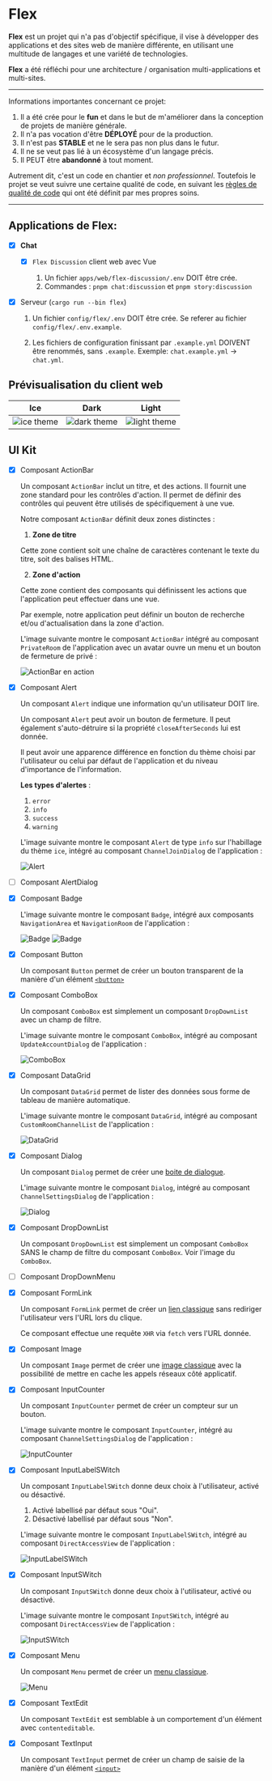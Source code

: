 # Flex

**Flex** est un projet qui n'a pas d'objectif spécifique, il vise à développer des applications et des sites web de
manière différente, en utilisant une multitude de langages et une variété de technologies.

**Flex** a été réfléchi pour une architecture / organisation multi-applications et multi-sites.

---

Informations importantes concernant ce projet:

1.  Il a été crée pour le **fun** et dans le but de m'améliorer dans la conception de projets de manière générale.
2.  Il n'a pas vocation d'être **DÉPLOYÉ** pour de la production.
3.  Il n'est pas **STABLE** et ne le sera pas non plus dans le futur.
4.  Il ne se veut pas lié à un écosystème d'un langage précis.
5.  Il PEUT être **abandonné** à tout moment.

Autrement dit, c'est un code en chantier et _non professionnel_. Toutefois le projet se veut suivre une certaine qualité
de code, en suivant les [règles de qualité de code](docs/code-quality/) qui ont été définit par mes propres soins.

---

## Applications de **Flex**:

-   [x] **Chat**

    -   [x] `Flex Discussion` client web avec Vue

        1. Un fichier `apps/web/flex-discussion/.env` DOIT être crée.
        2. Commandes : `pnpm chat:discussion` et `pnpm story:discussion`

-   [x] Serveur (`cargo run --bin flex`)

    1.  Un fichier `config/flex/.env` DOIT être crée. Se referer au fichier
        `config/flex/.env.example`.

    2.  Les fichiers de configuration finissant par `.example.yml` DOIVENT être renommés, sans `.example`.
        Exemple: `chat.example.yml` -> `chat.yml`.

## Prévisualisation du client web

| Ice                                     | Dark                                      | Light                                       |
| --------------------------------------- | ----------------------------------------- | ------------------------------------------- |
| ![ice theme](./docs/chat/theme-ice.png) | ![dark theme](./docs/chat/theme-dark.png) | ![light theme](./docs/chat/theme-light.png) |

## UI Kit

-   [x] Composant ActionBar

    Un composant `ActionBar` inclut un titre, et des actions. Il fournit une zone standard pour les contrôles d'action. Il permet de définir des contrôles qui peuvent être utilisés de spécifiquement à une vue.

    Notre composant `ActionBar` définit deux zones distinctes :

    1.  **Zone de titre**

    Cette zone contient soit une chaîne de caractères contenant le texte du titre, soit des balises HTML.

    2.  **Zone d'action**

    Cette zone contient des composants qui définissent les actions que l'application peut effectuer dans une vue.

    Par exemple, notre application peut définir un bouton de recherche et/ou d'actualisation dans la zone d'action.

    L'image suivante montre le composant `ActionBar` intégré au composant `PrivateRoom` de l'application avec un avatar ouvre un menu et un bouton de fermeture de privé :

    ![ActionBar en action](docs/flex-uikit/actionbar.png)

-   [x] Composant Alert

    Un composant `Alert` indique une information qu'un utilisateur DOIT lire.

    Un composant `Alert` peut avoir un bouton de fermeture. Il peut également s'auto-détruire si la propriété
    `closeAfterSeconds` lui est donnée.

    Il peut avoir une apparence différence en fonction du thème choisi par l'utilisateur ou celui par défaut de l'application et du niveau d'importance de l'information.

    **Les types d'alertes** :

    1.  `error`
    2.  `info`
    3.  `success`
    4.  `warning`

    L'image suivante montre le composant `Alert` de type `info` sur l'habillage du thème `ice`, intégré au composant
    `ChannelJoinDialog` de l'application :

    ![Alert](docs/flex-uikit/alert.png)

-   [ ] Composant AlertDialog
-   [x] Composant Badge

    L'image suivante montre le composant `Badge`, intégré aux composants `NavigationArea` et `NavigationRoom` de
    l'application :

    ![Badge](docs/flex-uikit/badge1.png)
    ![Badge](docs/flex-uikit/badge2.png)

-   [x] Composant Button

    Un composant `Button` permet de créer un bouton transparent de la manière d'un élément
    [`<button>`](https://developer.mozilla.org/fr/docs/Web/HTML/Element/button)

-   [x] Composant ComboBox

    Un composant `ComboBox` est simplement un composant `DropDownList` avec un
    champ de filtre.

    L'image suivante montre le composant `ComboBox`, intégré au composant `UpdateAccountDialog` de l'application :

    ![ComboBox](docs/flex-uikit/combobox.png)

-   [x] Composant DataGrid

    Un composant `DataGrid` permet de lister des données sous forme de tableau de manière automatique.

    L'image suivante montre le composant `DataGrid`, intégré au composant `CustomRoomChannelList` de l'application :

    ![DataGrid](docs/flex-uikit/datagrid.png)

-   [x] Composant Dialog

    Un composant `Dialog` permet de créer une [boite de dialogue](https://developer.mozilla.org/fr/docs/Web/HTML/Element/dialog).

    L'image suivante montre le composant `Dialog`, intégré au composant `ChannelSettingsDialog` de l'application :

    ![Dialog](docs/flex-uikit/dialog.png)

-   [x] Composant DropDownList

    Un composant `DropDownList` est simplement un composant `ComboBox` SANS le
    champ de filtre du composant `ComboBox`. Voir l'image du `ComboBox`.

-   [ ] Composant DropDownMenu

-   [x] Composant FormLink

    Un composant `FormLink` permet de créer un [lien classique](https://developer.mozilla.org/fr/docs/Web/HTML/Element/a)
    sans rediriger l'utilisateur vers l'URL lors du clique.

    Ce composant effectue une requête `XHR` via `fetch` vers l'URL donnée.

-   [x] Composant Image

    Un composant `Image` permet de créer une [image classique](https://developer.mozilla.org/fr/docs/Web/HTML/Element/img)
    avec la possibilité de mettre en cache les appels réseaux côté applicatif.

-   [x] Composant InputCounter

    Un composant `InputCounter` permet de créer un compteur sur un bouton.

    L'image suivante montre le composant `InputCounter`, intégré au composant `ChannelSettingsDialog` de l'application :

    ![InputCounter](docs/flex-uikit/inputcounter.png)

-   [x] Composant InputLabelSWitch

    Un composant `InputLabelSWitch` donne deux choix à l'utilisateur, activé ou désactivé.

    1.  Activé labellisé par défaut sous "Oui".
    2.  Désactivé labellisé par défaut sous "Non".

    L'image suivante montre le composant `InputLabelSWitch`, intégré au composant `DirectAccessView` de l'application :

    ![InputLabelSWitch](docs/flex-uikit/inputlabelswitch.png)

-   [x] Composant InputSWitch

    Un composant `InputSWitch` donne deux choix à l'utilisateur, activé ou désactivé.

    L'image suivante montre le composant `InputSWitch`, intégré au composant `DirectAccessView` de l'application :

    ![InputSWitch](docs/flex-uikit/inputswitch.png)

-   [x] Composant Menu

    Un composant `Menu` permet de créer un [menu classique](https://developer.mozilla.org/fr/docs/Web/HTML/Element/menu).

    ![Menu](docs/flex-uikit/menu.png)

-   [x] Composant TextEdit

    Un composant `TextEdit` est semblable à un comportement d'un élément avec `contenteditable`.

-   [x] Composant TextInput

    Un composant `TextInput` permet de créer un champ de saisie de la manière d'un élément
    [`<input>`](https://developer.mozilla.org/fr/docs/Web/HTML/Element/input)
